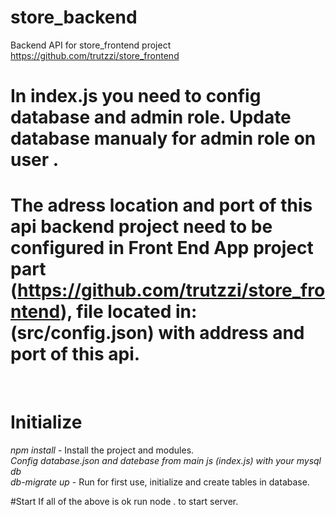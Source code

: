 # store_backend
Backend API for store_frontend project https://github.com/trutzzi/store_frontend
# In index.js you need to config database and admin role. Update database manualy for admin role on user .
# The adress location and port of this api backend project  need to be configured in Front End App project part (https://github.com/trutzzi/store_frontend), file located in: (src/config.json)  with address and port of this api.
<br/>

# Initialize
<i>npm install </i> - Install the project and modules.
<br/><i>Config database.json and datebase from main js (index.js) with your mysql db </i>
<br/><i>db-migrate up</i>  - Run for first use, initialize and create tables in database. </i>

#Start
If all of the above is ok run node . to start server.